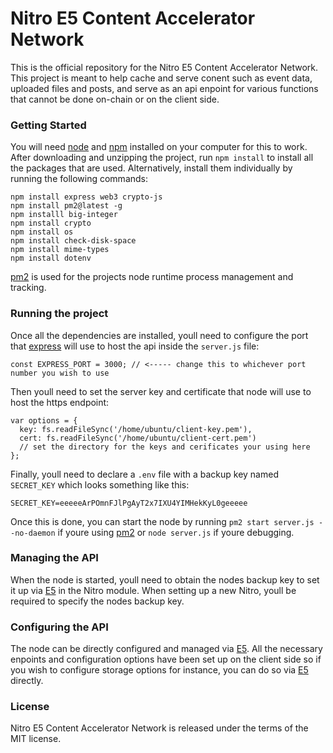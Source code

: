 # Nitro E5 Content Accelerator Network

This is the official repository for the Nitro E5 Content Accelerator Network. This project is meant to help cache and serve conent such as event data, uploaded files and posts, and serve as an api enpoint for various functions that cannot be done on-chain or on the client side.

### Getting Started

You will need [node](https://nodejs.org/) and [npm](https://www.npmjs.com/) installed on your computer for this to work. After downloading and unzipping the project, run `npm install` to install all the packages that are used. Alternatively, install them individually by running the following commands:

```
npm install express web3 crypto-js
npm install pm2@latest -g
npm installl big-integer
npm install crypto
npm install os
npm install check-disk-space
npm install mime-types
npm install dotenv
```

[pm2](https://pm2.io) is used for the projects node runtime process management and tracking.

### Running the project

Once all the dependencies are installed, youll need to configure the port that [express](https://expressjs.com/) will use to host the api inside the `server.js` file:

```
const EXPRESS_PORT = 3000; // <----- change this to whichever port number you wish to use
```

Then youll need to set the server key and certificate that node will use to host the https endpoint:

```
var options = {
  key: fs.readFileSync('/home/ubuntu/client-key.pem'),
  cert: fs.readFileSync('/home/ubuntu/client-cert.pem')
  // set the directory for the keys and cerificates your using here
};
```

Finally, youll need to declare a `.env` file with a backup key named `SECRET_KEY` which looks something like this:

```
SECRET_KEY=eeeeeArPOmnFJlPgAyT2x7IXU4YIMHekKyL0geeeee
```

Once this is done, you can start the node by running `pm2 start server.js --no-daemon` if youre using [pm2](https://pm2.io) or `node server.js` if youre debugging.

### Managing the API

When the node is started, youll need to obtain the nodes backup key to set it up via [E5](https://b35000.github.io/E5UI/) in the Nitro module. When setting up a new Nitro, youll be required to specify the nodes backup key.

### Configuring the API

The node can be directly configured and managed via [E5](https://b35000.github.io/E5UI/). All the necessary enpoints and configuration options have been set up on the client side so if you wish to configure storage options for instance, you can do so via [E5](https://b35000.github.io/E5UI/) directly.

### License

Nitro E5 Content Accelerator Network is released under the terms of the MIT license.
